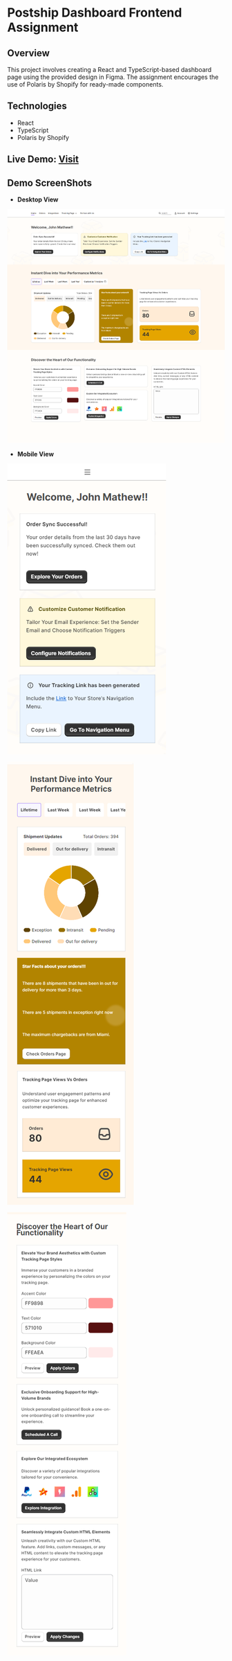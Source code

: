 # Postship Dashboard Frontend Assignment

## Overview

This project involves creating a React and TypeScript-based dashboard page using the provided design in Figma. The assignment encourages the use of Polaris by Shopify for ready-made components.

## Technologies

- React
- TypeScript
- Polaris by Shopify

## Live Demo: [Visit](https://postship-dashboard-ui.vercel.app)

## Demo ScreenShots
- **Desktop View**

![Webpage UI](https://github.com/PranabKumarSahoo/instasell-frontend-assignment/blob/main/src/assets/assignment-ui.png)

- **Mobile View**

![Mobile View - Hero](https://github.com/PranabKumarSahoo/instasell-frontend-assignment/blob/main/src/assets/HeroSectionSS.png)

![Mobile View - Perfomance](https://github.com/PranabKumarSahoo/instasell-frontend-assignment/blob/main/src/assets/PerformanceSectionSS.png)

![Mobile View - Functionality](https://github.com/PranabKumarSahoo/instasell-frontend-assignment/blob/main/src/assets/FunctionalitySectionSS.png)

